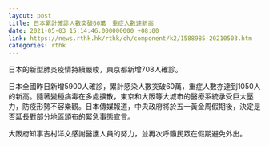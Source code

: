 ```yaml
---
layout: post
title: 日本累計確診人數突破60萬　重症人數達新高
date: 2021-05-03 15:14:46.000000000 +08:00
link: https://news.rthk.hk/rthk/ch/component/k2/1588985-20210503.htm
categories: rthk
---
```


日本的新型肺炎疫情持續嚴峻，東京都新增708人確診。

日本全國昨日新增5900人確診，累計感染人數突破60萬，重症人數亦達到1050人的新高。隨著變種病毒在多處擴散，東京和大阪等大城市的醫療系統承受巨大壓力，防疫形勢不容樂觀。日本傳媒報道，中央政府將於五一黃金周假期後，決定是否延長對部分地區頒布的緊急事態宣言。

大阪府知事吉村洋文感謝醫護人員的努力，並再次呼籲民眾在假期避免外出。
